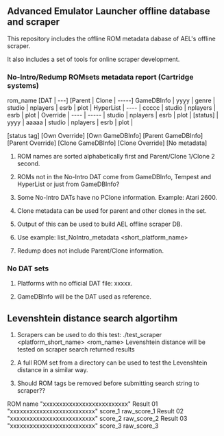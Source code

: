 ## Advanced Emulator Launcher offline database and scraper ##

This repository includes the offline ROM metadata dabase of AEL's offline scraper.

It also includes a set of tools for online scraper development.

### No-Intro/Redump ROMsets metadata report (Cartridge systems) ###

rom_name
  [DAT | ---]
  [Parent | Clone | -----]
  GameDBInfo | yyyy | genre | studio | nplayers | esrb | plot |
  HyperList  | ---- | ccccc | studio | nplayers | esrb | plot |
  Override   | ---- | ----- | studio | nplayers | esrb | plot |
  [status]   | yyyy | aaaaa | studio | nplayers | esrb | plot |

[status tag]
  [Own Override]
  [Own GameDBInfo]
  [Parent GameDBInfo]
  [Parent Override]
  [Clone GameDBInfo]
  [Clone Override]
  [No metadata]

1) ROM names are sorted alphabetically first and Parent/Clone 1/Clone 2 second.

2) ROMs not in the No-Intro DAT come from GameDBInfo, Tempest and HyperList 
   or just from GameDBInfo?

3) Some No-Intro DATs have no PClone information. Example: Atari 2600.

4) Clone metadata can be used for parent and other clones in the set.

5) Output of this can be used to build AEL offline scraper DB.

6) Use example: list_NoIntro_metadata <short_platform_name>

7) Redump does not include Parent/Clone information.

### No DAT sets ###

1) Platforms with no official DAT file: xxxxx.

2) GameDBInfo will be the DAT used as reference.

## Levenshtein distance search algortihm ##

1) Scrapers can be used to do this test: ./test_scraper <platform_short_name> <rom_name>
   Levenshtein distance will be tested on scraper search returned results

2) A full ROM set from a directory can be used to test the Levenshtein distance in a similar way.

3) Should ROM tags be removed before submitting search string to scraper??

ROM name    "xxxxxxxxxxxxxxxxxxxxxxxxxx"
Result 01   "xxxxxxxxxxxxxxxxxxxxxxxxxx"  score_1  raw_score_1
Result 02   "xxxxxxxxxxxxxxxxxxxxxxxxxx"  score_2  raw_score_2
Result 03   "xxxxxxxxxxxxxxxxxxxxxxxxxx"  score_3  raw_score_3
